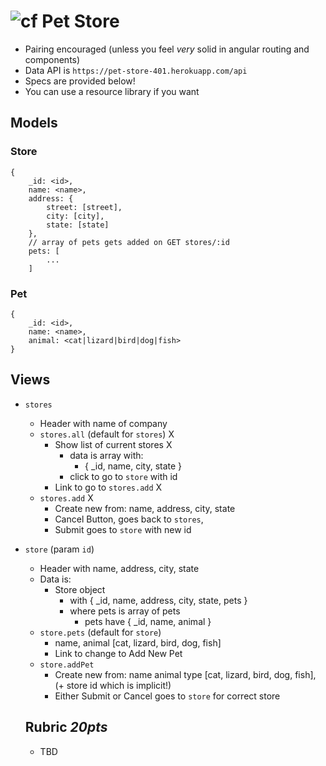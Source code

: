![cf](http://i.imgur.com/7v5ASc8.png) Pet Store
===

* Pairing encouraged (unless you feel _very_ solid in angular routing and components)
* Data API is `https://pet-store-401.herokuapp.com/api`
* Specs are provided below!
* You can use a resource library if you want

## Models

### Store

```
{ 
    _id: <id>,
    name: <name>,
    address: {
        street: [street],
        city: [city],
        state: [state]
    },
    // array of pets gets added on GET stores/:id
    pets: [
        ...
    ]
```

### Pet

```
{ 
    _id: <id>,
    name: <name>,
    animal: <cat|lizard|bird|dog|fish>
}
```

## Views

* `stores`
    * Header with name of company
    * `stores.all` (default for `stores`) X
        * Show list of current stores X
            * data is array with:
                * { _id, name, city, state }
            * click to go to `store` with id 
        * Link to go to `stores.add` X
    * `stores.add` X
        * Create new from: name, address, city, state 
        * Cancel Button, goes back to `stores`, 
        * Submit goes to `store` with new id
* `store` (param `id`)
    * Header with name, address, city, state
    * Data is:
        * Store object 
            * with { _id, name, address, city, state, pets }
            * where pets is array of pets
                * pets have { _id, name, animal }
    * `store.pets` (default for `store`)
        * name, animal [cat, lizard, bird, dog, fish]
        * Link to change to Add New Pet
    * `store.addPet`
        * Create new from: name
            animal type [cat, lizard, bird, dog, fish],
            (+ store id which is implicit!)
        * Either Submit or Cancel goes to `store` for correct store
  
  
  ## Rubric *20pts*
  
  * TBD
